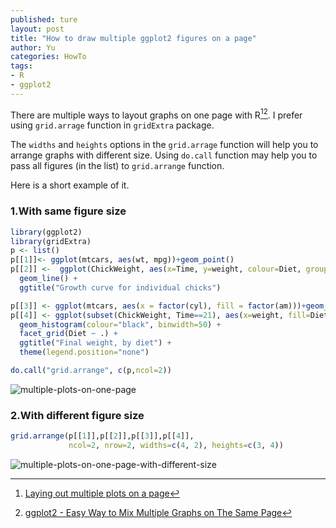 ```yaml
---
published: ture
layout: post
title: "How to draw multiple ggplot2 figures on a page"
author: Yu
categories: HowTo
tags:
- R
- ggplot2
---
```


There are multiple ways to layout graphs on one page with R[^1][^2]. I prefer using `grid.arrage` function in `gridExtra` package.
 
The `widths` and `heights` options in the `grid.arrage` function will help you to arrange graphs with different size. Using `do.call` function may help you to pass all figures (in the list) to `grid.arrange` function.


Here is a short example of it.

### 1.With same figure size

```r
library(ggplot2)
library(gridExtra)
p <- list()
p[[1]]<- ggplot(mtcars, aes(wt, mpg))+geom_point()
p[[2]] <-  ggplot(ChickWeight, aes(x=Time, y=weight, colour=Diet, group=Chick)) +
  geom_line() +
  ggtitle("Growth curve for individual chicks")

p[[3]] <- ggplot(mtcars, aes(x = factor(cyl), fill = factor(am)))+geom_bar()
p[[4]] <- ggplot(subset(ChickWeight, Time==21), aes(x=weight, fill=Diet)) +
  geom_histogram(colour="black", binwidth=50) +
  facet_grid(Diet ~ .) +
  ggtitle("Final weight, by diet") +
  theme(legend.position="none")

do.call("grid.arrange", c(p,ncol=2)) 
```

![multiple-plots-on-one-page](https://i.imgur.com/EkZR5ns.png)

### 2.With different figure size

```r
grid.arrange(p[[1]],p[[2]],p[[3]],p[[4]],
             ncol=2, nrow=2, widths=c(4, 2), heights=c(3, 4))
```
![multiple-plots-on-one-page-with-different-size](https://i.imgur.com/wpiriD1.png)



[^1]: [Laying out multiple plots on a page](https://cran.r-project.org/web/packages/egg/vignettes/Ecosystem.html)
[^2]: [ggplot2 - Easy Way to Mix Multiple Graphs on The Same Page](http://www.sthda.com/english/articles/24-ggpubr-publication-ready-plots/81-ggplot2-easy-way-to-mix-multiple-graphs-on-the-same-page/)
